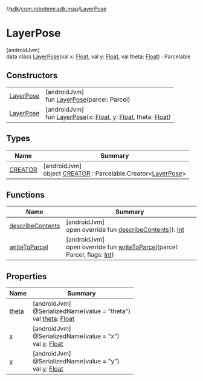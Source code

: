 //[sdk](../../../index.md)/[com.robotemi.sdk.map](../index.md)/[LayerPose](index.md)

# LayerPose

[androidJvm]\
data class [LayerPose](index.md)(val x: [Float](https://kotlinlang.org/api/latest/jvm/stdlib/kotlin/-float/index.html), val y: [Float](https://kotlinlang.org/api/latest/jvm/stdlib/kotlin/-float/index.html), val theta: [Float](https://kotlinlang.org/api/latest/jvm/stdlib/kotlin/-float/index.html)) : Parcelable

## Constructors

| | |
|---|---|
| [LayerPose](-layer-pose.md) | [androidJvm]<br>fun [LayerPose](-layer-pose.md)(parcel: Parcel) |
| [LayerPose](-layer-pose.md) | [androidJvm]<br>fun [LayerPose](-layer-pose.md)(x: [Float](https://kotlinlang.org/api/latest/jvm/stdlib/kotlin/-float/index.html), y: [Float](https://kotlinlang.org/api/latest/jvm/stdlib/kotlin/-float/index.html), theta: [Float](https://kotlinlang.org/api/latest/jvm/stdlib/kotlin/-float/index.html)) |

## Types

| Name | Summary |
|---|---|
| [CREATOR](-c-r-e-a-t-o-r/index.md) | [androidJvm]<br>object [CREATOR](-c-r-e-a-t-o-r/index.md) : Parcelable.Creator&lt;[LayerPose](index.md)&gt; |

## Functions

| Name | Summary |
|---|---|
| [describeContents](describe-contents.md) | [androidJvm]<br>open override fun [describeContents](describe-contents.md)(): [Int](https://kotlinlang.org/api/latest/jvm/stdlib/kotlin/-int/index.html) |
| [writeToParcel](write-to-parcel.md) | [androidJvm]<br>open override fun [writeToParcel](write-to-parcel.md)(parcel: Parcel, flags: [Int](https://kotlinlang.org/api/latest/jvm/stdlib/kotlin/-int/index.html)) |

## Properties

| Name | Summary |
|---|---|
| [theta](theta.md) | [androidJvm]<br>@SerializedName(value = &quot;theta&quot;)<br>val [theta](theta.md): [Float](https://kotlinlang.org/api/latest/jvm/stdlib/kotlin/-float/index.html) |
| [x](x.md) | [androidJvm]<br>@SerializedName(value = &quot;x&quot;)<br>val [x](x.md): [Float](https://kotlinlang.org/api/latest/jvm/stdlib/kotlin/-float/index.html) |
| [y](y.md) | [androidJvm]<br>@SerializedName(value = &quot;y&quot;)<br>val [y](y.md): [Float](https://kotlinlang.org/api/latest/jvm/stdlib/kotlin/-float/index.html) |
